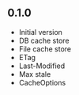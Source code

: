 ## 0.1.0

- Initial version
- DB cache store
- File cache store
- ETag
- Last-Modified
- Max stale
- CacheOptions

